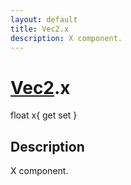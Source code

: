 ```yaml
---
layout: default
title: Vec2.x
description: X component.
---
```

# [Vec2]({{site.url}}/Pages/Reference/Vec2.html).x

<div class='signature' markdown='1'>
float x{ get set }
</div>

## Description
X component.

